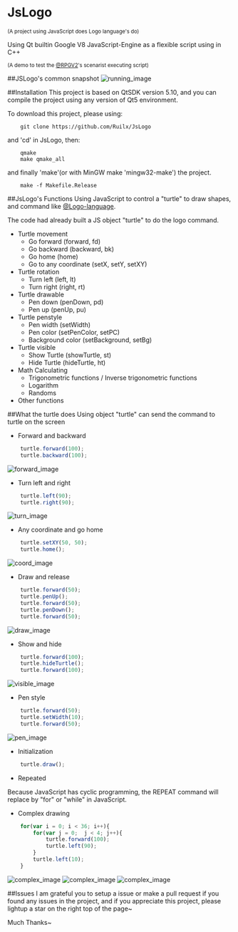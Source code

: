 # JsLogo

<sup>(A project using JavaScript does Logo language's do)</sup>

Using Qt builtin Google V8 JavaScript-Engine as a flexible script using in C++

<sup>(A demo to test the [@RPGV2](https://github.com/Ruilx/RPGV2)'s scenarist executing script)</sup>

##JSLogo's common snapshot
![running_image](data/img/running.png)

##Installation
This project is based on QtSDK version 5.10, and you can compile the project using any version of Qt5 environment.

To download this project, please using:
```shell
	git clone https://github.com/Ruilx/JsLogo
```
and 'cd' in JsLogo, then:
```shell
	qmake
	make qmake_all
```
and finally 'make'(or with MinGW make 'mingw32-make') the project.
```shell
	make -f Makefile.Release
```

##JsLogo's Functions
Using JavaScript to control a "turtle" to draw shapes, and command like [@Logo-language](https://en.wikipedia.org/wiki/Logo_%28programming_language%29).

The code had already built a JS object "turtle" to do the logo command.

* Turtle movement
	* Go forward (forward, fd)
	* Go backward (backward, bk)
	* Go home (home)
	* Go to any coordinate (setX, setY, setXY)
* Turtle rotation
	* Turn left (left, lt)
	* Turn right (right, rt)
* Turtle drawable
	* Pen down (penDown, pd)
	* Pen up (penUp, pu)
* Turtle penstyle
	* Pen width (setWidth)
	* Pen color (setPenColor, setPC)
	* Background color (setBackground, setBg)
* Turtle visible
	* Show Turtle (showTurtle, st)
	* Hide Turtle (hideTurtle, ht)
* Math Calculating
	* Trigonometric functions / Inverse trigonometric functions
	* Logarithm
	* Randoms
* Other functions

##What the turtle does
Using object "turtle" can send the command to turtle on the screen

* Forward and backward
```javascript
	turtle.forward(100);
	turtle.backward(100);
```
![forward_image](data/img/forward.png)
* Turn left and right
```javascript
	turtle.left(90);
	turtle.right(90);
```
![turn_image](data/img/turn.png)
* Any coordinate and go home
```javascript
	turtle.setXY(50, 50);
	turtle.home();
```
![coord_image](data/img/coord.png)
* Draw and release
```javascript
	turtle.forward(50);
	turtle.penUp();
	turtle.forward(50);
	turtle.penDown();
	turtle.forward(50);
```
![draw_image](data/img/draw.png)
* Show and hide
```javascript
	turtle.forward(100);
	turtle.hideTurtle();
	turtle.forward(100);
```
![visible_image](data/img/visible.png)
* Pen style
```javascript
	turtle.forward(50);
	turtle.setWidth(10);
	turtle.forward(50);
```
![pen_image](data/img/pen.png)
* Initialization
```javascript
	turtle.draw();
```
* Repeated

Because JavaScript has cyclic programming, the REPEAT command will replace by "for" or "while" in JavaScript.
* Complex drawing
```javascript
	for(var i = 0; i < 36; i++){
		for(var j = 0;  j < 4; j++){
			turtle.forward(100);
			turtle.left(90);
		}
		turtle.left(10);
	}
```
![complex_image](data/img/complex.png)
![complex_image](data/img/complex2.png)
![complex_image](data/img/complex3.png)

##Issues
I am grateful you to setup a issue or make a pull request if you found any issues in the project, and if you appreciate this project, please lightup a star on the right top of the page~

Much Thanks~
